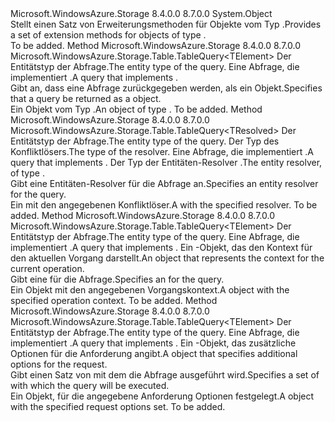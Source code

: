<Type Name="TableQueryableExtensions" FullName="Microsoft.WindowsAzure.Storage.Table.Queryable.TableQueryableExtensions">
  <TypeSignature Language="C#" Value="public static class TableQueryableExtensions" />
  <TypeSignature Language="ILAsm" Value=".class public auto ansi abstract sealed TableQueryableExtensions extends System.Object" />
  <TypeSignature Language="DocId" Value="T:Microsoft.WindowsAzure.Storage.Table.Queryable.TableQueryableExtensions" />
  <TypeSignature Language="VB.NET" Value="Public Module TableQueryableExtensions" />
  <TypeSignature Language="F#" Value="type TableQueryableExtensions = class" />
  <AssemblyInfo>
    <AssemblyName>Microsoft.WindowsAzure.Storage</AssemblyName>
    <AssemblyVersion>8.4.0.0</AssemblyVersion>
    <AssemblyVersion>8.7.0.0</AssemblyVersion>
  </AssemblyInfo>
  <Base>
    <BaseTypeName>System.Object</BaseTypeName>
  </Base>
  <Interfaces />
  <Docs>
    <summary>
            <span data-ttu-id="1f0a8-101">Stellt einen Satz von Erweiterungsmethoden für Objekte vom Typ <see cref="T:Microsoft.WindowsAzure.Storage.Table.TableQuery" />.</span><span class="sxs-lookup"><span data-stu-id="1f0a8-101">Provides a set of extension methods for objects of type <see cref="T:Microsoft.WindowsAzure.Storage.Table.TableQuery" />.</span></span>
            </summary>
    <remarks>To be added.</remarks>
  </Docs>
  <Members>
    <Member MemberName="AsTableQuery&lt;TElement&gt;">
      <MemberSignature Language="C#" Value="public static Microsoft.WindowsAzure.Storage.Table.TableQuery&lt;TElement&gt; AsTableQuery&lt;TElement&gt; (this System.Linq.IQueryable&lt;TElement&gt; query);" />
      <MemberSignature Language="ILAsm" Value=".method public static hidebysig class Microsoft.WindowsAzure.Storage.Table.TableQuery`1&lt;!!TElement&gt; AsTableQuery&lt;TElement&gt;(class System.Linq.IQueryable`1&lt;!!TElement&gt; query) cil managed" />
      <MemberSignature Language="DocId" Value="M:Microsoft.WindowsAzure.Storage.Table.Queryable.TableQueryableExtensions.AsTableQuery``1(System.Linq.IQueryable{``0})" />
      <MemberSignature Language="VB.NET" Value="&lt;Extension()&gt;&#xA;Public Function AsTableQuery(Of TElement) (query As IQueryable(Of TElement)) As TableQuery(Of TElement)" />
      <MemberSignature Language="F#" Value="static member AsTableQuery : System.Linq.IQueryable&lt;'Element&gt; -&gt; Microsoft.WindowsAzure.Storage.Table.TableQuery&lt;'Element&gt;" Usage="Microsoft.WindowsAzure.Storage.Table.Queryable.TableQueryableExtensions.AsTableQuery query" />
      <MemberType>Method</MemberType>
      <AssemblyInfo>
        <AssemblyName>Microsoft.WindowsAzure.Storage</AssemblyName>
        <AssemblyVersion>8.4.0.0</AssemblyVersion>
        <AssemblyVersion>8.7.0.0</AssemblyVersion>
      </AssemblyInfo>
      <ReturnValue>
        <ReturnType>Microsoft.WindowsAzure.Storage.Table.TableQuery&lt;TElement&gt;</ReturnType>
      </ReturnValue>
      <TypeParameters>
        <TypeParameter Name="TElement" />
      </TypeParameters>
      <Parameters>
        <Parameter Name="query" Type="System.Linq.IQueryable&lt;TElement&gt;" RefType="this" />
      </Parameters>
      <Docs>
        <typeparam name="TElement"><span data-ttu-id="1f0a8-102">Der Entitätstyp der Abfrage.</span><span class="sxs-lookup"><span data-stu-id="1f0a8-102">The entity type of the query.</span></span></typeparam>
        <param name="query"><span data-ttu-id="1f0a8-103">Eine Abfrage, die implementiert <see cref="T:System.Linq.IQueryable`1" />.</span><span class="sxs-lookup"><span data-stu-id="1f0a8-103">A query that implements <see cref="T:System.Linq.IQueryable`1" />.</span></span></param>
        <summary>
            <span data-ttu-id="1f0a8-104">Gibt an, dass eine Abfrage zurückgegeben werden, als ein <see cref="T:Microsoft.WindowsAzure.Storage.Table.TableQuery" /> Objekt.</span><span class="sxs-lookup"><span data-stu-id="1f0a8-104">Specifies that a query be returned as a <see cref="T:Microsoft.WindowsAzure.Storage.Table.TableQuery" /> object.</span></span>
            </summary>
        <returns><span data-ttu-id="1f0a8-105">Ein Objekt vom Typ <see cref="T:Microsoft.WindowsAzure.Storage.Table.TableQuery" />.</span><span class="sxs-lookup"><span data-stu-id="1f0a8-105">An object of type <see cref="T:Microsoft.WindowsAzure.Storage.Table.TableQuery" />.</span></span></returns>
        <remarks>To be added.</remarks>
        <exception cref="T:System.NotSupportedException" />
      </Docs>
    </Member>
    <Member MemberName="Resolve&lt;TElement,TResolved&gt;">
      <MemberSignature Language="C#" Value="public static Microsoft.WindowsAzure.Storage.Table.TableQuery&lt;TResolved&gt; Resolve&lt;TElement,TResolved&gt; (this System.Linq.IQueryable&lt;TElement&gt; query, Microsoft.WindowsAzure.Storage.Table.EntityResolver&lt;TResolved&gt; resolver);" />
      <MemberSignature Language="ILAsm" Value=".method public static hidebysig class Microsoft.WindowsAzure.Storage.Table.TableQuery`1&lt;!!TResolved&gt; Resolve&lt;TElement, TResolved&gt;(class System.Linq.IQueryable`1&lt;!!TElement&gt; query, class Microsoft.WindowsAzure.Storage.Table.EntityResolver`1&lt;!!TResolved&gt; resolver) cil managed" />
      <MemberSignature Language="DocId" Value="M:Microsoft.WindowsAzure.Storage.Table.Queryable.TableQueryableExtensions.Resolve``2(System.Linq.IQueryable{``0},Microsoft.WindowsAzure.Storage.Table.EntityResolver{``1})" />
      <MemberSignature Language="VB.NET" Value="&lt;Extension()&gt;&#xA;Public Function Resolve(Of TElement, TResolved) (query As IQueryable(Of TElement), resolver As EntityResolver(Of TResolved)) As TableQuery(Of TResolved)" />
      <MemberSignature Language="F#" Value="static member Resolve : System.Linq.IQueryable&lt;'Element&gt; * Microsoft.WindowsAzure.Storage.Table.EntityResolver&lt;'Resolved&gt; -&gt; Microsoft.WindowsAzure.Storage.Table.TableQuery&lt;'Resolved&gt;" Usage="Microsoft.WindowsAzure.Storage.Table.Queryable.TableQueryableExtensions.Resolve (query, resolver)" />
      <MemberType>Method</MemberType>
      <AssemblyInfo>
        <AssemblyName>Microsoft.WindowsAzure.Storage</AssemblyName>
        <AssemblyVersion>8.4.0.0</AssemblyVersion>
        <AssemblyVersion>8.7.0.0</AssemblyVersion>
      </AssemblyInfo>
      <ReturnValue>
        <ReturnType>Microsoft.WindowsAzure.Storage.Table.TableQuery&lt;TResolved&gt;</ReturnType>
      </ReturnValue>
      <TypeParameters>
        <TypeParameter Name="TElement" />
        <TypeParameter Name="TResolved" />
      </TypeParameters>
      <Parameters>
        <Parameter Name="query" Type="System.Linq.IQueryable&lt;TElement&gt;" RefType="this" />
        <Parameter Name="resolver" Type="Microsoft.WindowsAzure.Storage.Table.EntityResolver&lt;TResolved&gt;" />
      </Parameters>
      <Docs>
        <typeparam name="TElement"><span data-ttu-id="1f0a8-106">Der Entitätstyp der Abfrage.</span><span class="sxs-lookup"><span data-stu-id="1f0a8-106">The entity type of the query.</span></span></typeparam>
        <typeparam name="TResolved"><span data-ttu-id="1f0a8-107">Der Typ des Konfliktlösers.</span><span class="sxs-lookup"><span data-stu-id="1f0a8-107">The type of the resolver.</span></span></typeparam>
        <param name="query"><span data-ttu-id="1f0a8-108">Eine Abfrage, die implementiert <see cref="T:System.Linq.IQueryable`1" />.</span><span class="sxs-lookup"><span data-stu-id="1f0a8-108">A query that implements <see cref="T:System.Linq.IQueryable`1" />.</span></span></param>
        <param name="resolver"><span data-ttu-id="1f0a8-109">Der Typ der Entitäten-Resolver <see cref="T:Microsoft.WindowsAzure.Storage.Table.EntityResolver`1" />.</span><span class="sxs-lookup"><span data-stu-id="1f0a8-109">The entity resolver, of type <see cref="T:Microsoft.WindowsAzure.Storage.Table.EntityResolver`1" />.</span></span></param>
        <summary>
            <span data-ttu-id="1f0a8-110">Gibt eine Entitäten-Resolver für die Abfrage an.</span><span class="sxs-lookup"><span data-stu-id="1f0a8-110">Specifies an entity resolver for the query.</span></span>
            </summary>
        <returns><span data-ttu-id="1f0a8-111">Ein <see cref="T:Microsoft.WindowsAzure.Storage.Table.TableQuery" /> mit den angegebenen Konfliktlöser.</span><span class="sxs-lookup"><span data-stu-id="1f0a8-111">A <see cref="T:Microsoft.WindowsAzure.Storage.Table.TableQuery" /> with the specified resolver.</span></span></returns>
        <remarks>To be added.</remarks>
        <exception cref="T:System.NotSupportedException" />
      </Docs>
    </Member>
    <Member MemberName="WithContext&lt;TElement&gt;">
      <MemberSignature Language="C#" Value="public static Microsoft.WindowsAzure.Storage.Table.TableQuery&lt;TElement&gt; WithContext&lt;TElement&gt; (this System.Linq.IQueryable&lt;TElement&gt; query, Microsoft.WindowsAzure.Storage.OperationContext operationContext);" />
      <MemberSignature Language="ILAsm" Value=".method public static hidebysig class Microsoft.WindowsAzure.Storage.Table.TableQuery`1&lt;!!TElement&gt; WithContext&lt;TElement&gt;(class System.Linq.IQueryable`1&lt;!!TElement&gt; query, class Microsoft.WindowsAzure.Storage.OperationContext operationContext) cil managed" />
      <MemberSignature Language="DocId" Value="M:Microsoft.WindowsAzure.Storage.Table.Queryable.TableQueryableExtensions.WithContext``1(System.Linq.IQueryable{``0},Microsoft.WindowsAzure.Storage.OperationContext)" />
      <MemberSignature Language="F#" Value="static member WithContext : System.Linq.IQueryable&lt;'Element&gt; * Microsoft.WindowsAzure.Storage.OperationContext -&gt; Microsoft.WindowsAzure.Storage.Table.TableQuery&lt;'Element&gt;" Usage="Microsoft.WindowsAzure.Storage.Table.Queryable.TableQueryableExtensions.WithContext (query, operationContext)" />
      <MemberType>Method</MemberType>
      <AssemblyInfo>
        <AssemblyName>Microsoft.WindowsAzure.Storage</AssemblyName>
        <AssemblyVersion>8.4.0.0</AssemblyVersion>
        <AssemblyVersion>8.7.0.0</AssemblyVersion>
      </AssemblyInfo>
      <ReturnValue>
        <ReturnType>Microsoft.WindowsAzure.Storage.Table.TableQuery&lt;TElement&gt;</ReturnType>
      </ReturnValue>
      <TypeParameters>
        <TypeParameter Name="TElement" />
      </TypeParameters>
      <Parameters>
        <Parameter Name="query" Type="System.Linq.IQueryable&lt;TElement&gt;" RefType="this" />
        <Parameter Name="operationContext" Type="Microsoft.WindowsAzure.Storage.OperationContext" />
      </Parameters>
      <Docs>
        <typeparam name="TElement"><span data-ttu-id="1f0a8-112">Der Entitätstyp der Abfrage.</span><span class="sxs-lookup"><span data-stu-id="1f0a8-112">The entity type of the query.</span></span></typeparam>
        <param name="query"><span data-ttu-id="1f0a8-113">Eine Abfrage, die implementiert <see cref="T:System.Linq.IQueryable`1" />.</span><span class="sxs-lookup"><span data-stu-id="1f0a8-113">A query that implements <see cref="T:System.Linq.IQueryable`1" />.</span></span></param>
        <param name="operationContext"><span data-ttu-id="1f0a8-114">Ein <see cref="T:Microsoft.WindowsAzure.Storage.OperationContext" /> -Objekt, das den Kontext für den aktuellen Vorgang darstellt.</span><span class="sxs-lookup"><span data-stu-id="1f0a8-114">An <see cref="T:Microsoft.WindowsAzure.Storage.OperationContext" /> object that represents the context for the current operation.</span></span></param>
        <summary>
            <span data-ttu-id="1f0a8-115">Gibt eine <see cref="T:Microsoft.WindowsAzure.Storage.OperationContext" /> für die Abfrage.</span><span class="sxs-lookup"><span data-stu-id="1f0a8-115">Specifies an <see cref="T:Microsoft.WindowsAzure.Storage.OperationContext" /> for the query.</span></span>
            </summary>
        <returns><span data-ttu-id="1f0a8-116">Ein <see cref="T:Microsoft.WindowsAzure.Storage.Table.TableQuery" /> Objekt mit den angegebenen Vorgangskontext.</span><span class="sxs-lookup"><span data-stu-id="1f0a8-116">A <see cref="T:Microsoft.WindowsAzure.Storage.Table.TableQuery" /> object with the specified operation context.</span></span></returns>
        <remarks>To be added.</remarks>
        <exception cref="T:System.NotSupportedException" />
      </Docs>
    </Member>
    <Member MemberName="WithOptions&lt;TElement&gt;">
      <MemberSignature Language="C#" Value="public static Microsoft.WindowsAzure.Storage.Table.TableQuery&lt;TElement&gt; WithOptions&lt;TElement&gt; (this System.Linq.IQueryable&lt;TElement&gt; query, Microsoft.WindowsAzure.Storage.Table.TableRequestOptions options);" />
      <MemberSignature Language="ILAsm" Value=".method public static hidebysig class Microsoft.WindowsAzure.Storage.Table.TableQuery`1&lt;!!TElement&gt; WithOptions&lt;TElement&gt;(class System.Linq.IQueryable`1&lt;!!TElement&gt; query, class Microsoft.WindowsAzure.Storage.Table.TableRequestOptions options) cil managed" />
      <MemberSignature Language="DocId" Value="M:Microsoft.WindowsAzure.Storage.Table.Queryable.TableQueryableExtensions.WithOptions``1(System.Linq.IQueryable{``0},Microsoft.WindowsAzure.Storage.Table.TableRequestOptions)" />
      <MemberSignature Language="VB.NET" Value="&lt;Extension()&gt;&#xA;Public Function WithOptions(Of TElement) (query As IQueryable(Of TElement), options As TableRequestOptions) As TableQuery(Of TElement)" />
      <MemberSignature Language="F#" Value="static member WithOptions : System.Linq.IQueryable&lt;'Element&gt; * Microsoft.WindowsAzure.Storage.Table.TableRequestOptions -&gt; Microsoft.WindowsAzure.Storage.Table.TableQuery&lt;'Element&gt;" Usage="Microsoft.WindowsAzure.Storage.Table.Queryable.TableQueryableExtensions.WithOptions (query, options)" />
      <MemberType>Method</MemberType>
      <AssemblyInfo>
        <AssemblyName>Microsoft.WindowsAzure.Storage</AssemblyName>
        <AssemblyVersion>8.4.0.0</AssemblyVersion>
        <AssemblyVersion>8.7.0.0</AssemblyVersion>
      </AssemblyInfo>
      <ReturnValue>
        <ReturnType>Microsoft.WindowsAzure.Storage.Table.TableQuery&lt;TElement&gt;</ReturnType>
      </ReturnValue>
      <TypeParameters>
        <TypeParameter Name="TElement" />
      </TypeParameters>
      <Parameters>
        <Parameter Name="query" Type="System.Linq.IQueryable&lt;TElement&gt;" RefType="this" />
        <Parameter Name="options" Type="Microsoft.WindowsAzure.Storage.Table.TableRequestOptions" />
      </Parameters>
      <Docs>
        <typeparam name="TElement"><span data-ttu-id="1f0a8-117">Der Entitätstyp der Abfrage.</span><span class="sxs-lookup"><span data-stu-id="1f0a8-117">The entity type of the query.</span></span></typeparam>
        <param name="query"><span data-ttu-id="1f0a8-118">Eine Abfrage, die implementiert <see cref="T:System.Linq.IQueryable`1" />.</span><span class="sxs-lookup"><span data-stu-id="1f0a8-118">A query that implements <see cref="T:System.Linq.IQueryable`1" />.</span></span></param>
        <param name="options"><span data-ttu-id="1f0a8-119">Ein <see cref="T:Microsoft.WindowsAzure.Storage.Table.TableRequestOptions" /> -Objekt, das zusätzliche Optionen für die Anforderung angibt.</span><span class="sxs-lookup"><span data-stu-id="1f0a8-119">A <see cref="T:Microsoft.WindowsAzure.Storage.Table.TableRequestOptions" /> object that specifies additional options for the request.</span></span></param>
        <summary>
            <span data-ttu-id="1f0a8-120">Gibt einen Satz von <see cref="T:Microsoft.WindowsAzure.Storage.Table.TableRequestOptions" /> mit dem die Abfrage ausgeführt wird.</span><span class="sxs-lookup"><span data-stu-id="1f0a8-120">Specifies a set of <see cref="T:Microsoft.WindowsAzure.Storage.Table.TableRequestOptions" /> with which the query will be executed.</span></span>
            </summary>
        <returns><span data-ttu-id="1f0a8-121">Ein <see cref="T:Microsoft.WindowsAzure.Storage.Table.TableQuery" /> Objekt, für die angegebene Anforderung Optionen festgelegt.</span><span class="sxs-lookup"><span data-stu-id="1f0a8-121">A <see cref="T:Microsoft.WindowsAzure.Storage.Table.TableQuery" /> object with the specified request options set.</span></span></returns>
        <remarks>To be added.</remarks>
        <exception cref="T:System.NotSupportedException" />
      </Docs>
    </Member>
  </Members>
</Type>